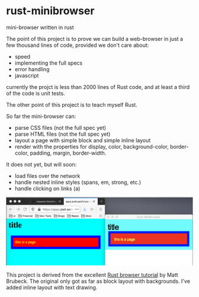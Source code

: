 # rust-minibrowser
mini-browser written in rust

The point of this project is to prove we can build a web-browser in just a few thousand lines of code, provided
we don't care about:

* speed
* implementing the full specs
* error handling
* javascript

currently the projct is less than 2000 lines of Rust code, and at least a third of the code is unit tests.

The other point of this project is to teach myself Rust.

So far the mini-browser can:

* parse CSS files (not the full spec yet)
* parse HTML files (not the full spec yet)
* layout a page with simple block and simple inline layout
* render with the properties for display, color, background-color, border-color, padding, margin, border-width.


It does not yet, but will soon:
* load files over the network
* handle nested inline styles (spans, em, strong, etc.)
* handle clicking on links (a) 

![](res/screenshot1.png)



This project is derived from the excellent [Rust browser tutorial](https://limpet.net/mbrubeck/2014/08/08/toy-layout-engine-1.html) by Matt Brubeck. The original only got as far as block layout with backgrounds. I've added inline layout with text drawing. 
